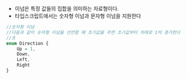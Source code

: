 
- 이넘은 특정 값들의 집합을 의미하는 자료형이다. 
- 타입스크립트에서는 숫자형 이넘과 문자형 이넘을 지원한다

```typescript
//숫자형 이넘
//다음과 같이 숫자형 이넘을 선언할 때 초기값을 주면 초기값부터 차례로 1씩 증가한다
//초
enum Direction {
	Up = 1,
	Down,
	Left,
	Right
}
```